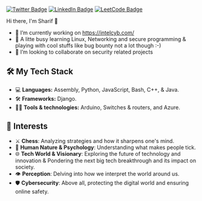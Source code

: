
[![Twitter Badge](https://img.shields.io/badge/-Twitter-1DA1F2?style=flat&logo=Twitter&logoColor=white)](https://www.x.com/sharifdanish_/)
[![LinkedIn Badge](https://img.shields.io/badge/-LinkedIn-0077B5?style=flat&logo=LinkedIn&logoColor=white)](https://www.linkedin.com/in/sharif-danish-b5003220a/)
[![LeetCode Badge](https://img.shields.io/badge/-LeetCode-FFA116?style=flat&logo=LeetCode&logoColor=white)](https://leetcode.com/sharifkhan96/)




Hi there, I'm Sharif 👋

- 🔭 I’m currently working on https://intelcyb.com/
- 🌱 A litte busy learning Linux, Networking and secure programming & playing with cool stuffs like bug bounty not a lot though :-)
- 👯 I’m looking to collaborate on security related projects

## 🛠️ My Tech Stack

- 💻 **Languages:** Assembly, Python, JavaScript, Bash, C++, & Java.
- 🛠️ **Frameworks:** Django.
- 🧑‍💻  **Tools & technologies:** Arduino, Switches & routers, and Azure.

## 🔧 Interests
- ⚔️ **Chess**: Analyzing strategies and how it sharpens one's mind.
- 🧠 **Human Nature & Psychology**: Understanding what makes people tick.
- 🌐 **Tech World & Visionary**: Exploring the future of technology and innovation & Pondering the next big tech breakthrough and its impact on society.
- 👁️ **Perception**: Delving into how we interpret the world around us.
- 🛡️ **Cybersecurity**: Above all, protecting the digital world and ensuring online safety.
  
